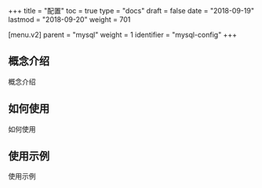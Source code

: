 +++
title = "配置"
toc = true
type = "docs"
draft = false
date = "2018-09-19"
lastmod = "2018-09-20"
weight = 701

[menu.v2]
  parent = "mysql"
  weight = 1
  identifier = "mysql-config"
+++

## 概念介绍

概念介绍

## 如何使用

如何使用

## 使用示例

使用示例
